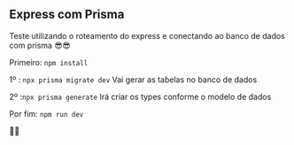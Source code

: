## Express com Prisma

 Teste utilizando o roteamento do express e conectando ao banco de dados com prisma 😎😎

 Primeiro: `npm install`

 1º : `npx prisma migrate dev` Vai gerar as tabelas no banco de dados
 
 2º :`npx prisma generate` Irá criar os types conforme o modelo de dados

 Por fim: `npm run dev`

 🚀🚀
 
 

